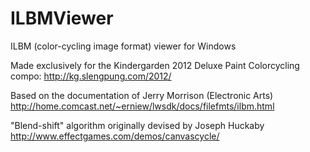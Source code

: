 ILBMViewer
==========

ILBM (color-cycling image format) viewer for Windows

Made exclusively for the Kindergarden 2012 Deluxe Paint Colorcycling compo: http://kg.slengpung.com/2012/


Based on the documentation of Jerry Morrison (Electronic Arts)
  http://home.comcast.net/~erniew/lwsdk/docs/filefmts/ilbm.html

"Blend-shift" algorithm originally devised by Joseph Huckaby
  http://www.effectgames.com/demos/canvascycle/
